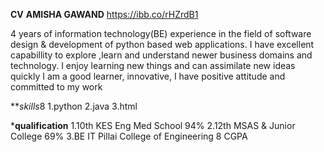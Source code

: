 **CV**
__**AMISHA GAWAND**__
https://ibb.co/rHZrdB1


4 years of information technology(BE) experience in the field of software design & development of python based web applications. I have excellent capabillity to explore ,learn and understand newer business domains and technology. I enjoy learning new things and can assimilate new ideas quickly I am a good learner, innovative, I have positive attitude and committed to my work

***skills*8
1.python
2.java
3.html

***qualification**
1.10th KES Eng Med School 94%
2.12th MSAS & Junior College 69%
3.BE IT Pillai College of Engineering 8 CGPA
